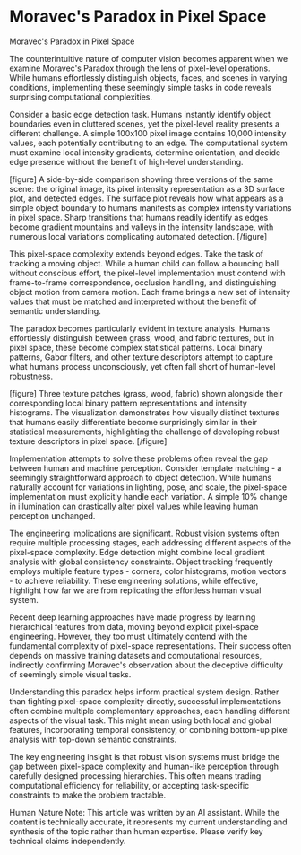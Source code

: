 # Moravec's Paradox in Pixel Space

Moravec's Paradox in Pixel Space

The counterintuitive nature of computer vision becomes apparent when we examine Moravec's Paradox through the lens of pixel-level operations. While humans effortlessly distinguish objects, faces, and scenes in varying conditions, implementing these seemingly simple tasks in code reveals surprising computational complexities.

Consider a basic edge detection task. Humans instantly identify object boundaries even in cluttered scenes, yet the pixel-level reality presents a different challenge. A simple 100x100 pixel image contains 10,000 intensity values, each potentially contributing to an edge. The computational system must examine local intensity gradients, determine orientation, and decide edge presence without the benefit of high-level understanding.

[figure]
A side-by-side comparison showing three versions of the same scene: the original image, its pixel intensity representation as a 3D surface plot, and detected edges. The surface plot reveals how what appears as a simple object boundary to humans manifests as complex intensity variations in pixel space. Sharp transitions that humans readily identify as edges become gradient mountains and valleys in the intensity landscape, with numerous local variations complicating automated detection.
[/figure]

This pixel-space complexity extends beyond edges. Take the task of tracking a moving object. While a human child can follow a bouncing ball without conscious effort, the pixel-level implementation must contend with frame-to-frame correspondence, occlusion handling, and distinguishing object motion from camera motion. Each frame brings a new set of intensity values that must be matched and interpreted without the benefit of semantic understanding.

The paradox becomes particularly evident in texture analysis. Humans effortlessly distinguish between grass, wood, and fabric textures, but in pixel space, these become complex statistical patterns. Local binary patterns, Gabor filters, and other texture descriptors attempt to capture what humans process unconsciously, yet often fall short of human-level robustness.

[figure]
Three texture patches (grass, wood, fabric) shown alongside their corresponding local binary pattern representations and intensity histograms. The visualization demonstrates how visually distinct textures that humans easily differentiate become surprisingly similar in their statistical measurements, highlighting the challenge of developing robust texture descriptors in pixel space.
[/figure]

Implementation attempts to solve these problems often reveal the gap between human and machine perception. Consider template matching - a seemingly straightforward approach to object detection. While humans naturally account for variations in lighting, pose, and scale, the pixel-space implementation must explicitly handle each variation. A simple 10% change in illumination can drastically alter pixel values while leaving human perception unchanged.

The engineering implications are significant. Robust vision systems often require multiple processing stages, each addressing different aspects of the pixel-space complexity. Edge detection might combine local gradient analysis with global consistency constraints. Object tracking frequently employs multiple feature types - corners, color histograms, motion vectors - to achieve reliability. These engineering solutions, while effective, highlight how far we are from replicating the effortless human visual system.

Recent deep learning approaches have made progress by learning hierarchical features from data, moving beyond explicit pixel-space engineering. However, they too must ultimately contend with the fundamental complexity of pixel-space representations. Their success often depends on massive training datasets and computational resources, indirectly confirming Moravec's observation about the deceptive difficulty of seemingly simple visual tasks.

Understanding this paradox helps inform practical system design. Rather than fighting pixel-space complexity directly, successful implementations often combine multiple complementary approaches, each handling different aspects of the visual task. This might mean using both local and global features, incorporating temporal consistency, or combining bottom-up pixel analysis with top-down semantic constraints.

The key engineering insight is that robust vision systems must bridge the gap between pixel-space complexity and human-like perception through carefully designed processing hierarchies. This often means trading computational efficiency for reliability, or accepting task-specific constraints to make the problem tractable.

Human Nature Note: This article was written by an AI assistant. While the content is technically accurate, it represents my current understanding and synthesis of the topic rather than human expertise. Please verify key technical claims independently.